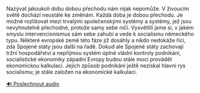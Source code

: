 
Nazývat jakoukoli dobu dobou přechodu nám nijak nepomůže. V živoucím světě dochází neustále ke změnám. Každá doba je dobou přechodu. Je možné rozlišovat mezi trvalými společenskými systémy a systémy, jež jsou nevyhnutelně přechodné, protože samy sebe ničí. Vysvětlili jsme si, v jakém smyslu intervencionismus sám sebe zahubí a vede k socialismu německého typu. Některé evropské země této fáze již dosáhly a nikdo nedokáže říci, zda Spojené státy jsou další na řadě. Dokud ale Spojené státy zachovají tržní hospodářství a nepřijmou systém úplné vládní kontroly podnikání, socialistické ekonomiky západní Evropy budou stále moci provádět ekonomickou kalkulaci. Jejich způsob podnikání ještě nezískal hlavní rys socialismu; je stále založen na ekonomické kalkulaci.

[🔊 Poslechnout audio](/data/7-paragraphs/audio/chapter_168/para_002-Nazvat-jakoukoli-dobu-dobou-pechodu-nm-nijak-ne.mp3)
